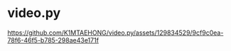 # video.py

https://github.com/K1MTAEHONG/video.py/assets/129834529/9cf9c0ea-78f6-46f5-b785-298ae43e171f

